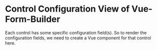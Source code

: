 # Control Configuration View of Vue-Form-Builder

Each control has some specific configuration field(s). So to render the configuration fields, we need to create a Vue component for that control here.
